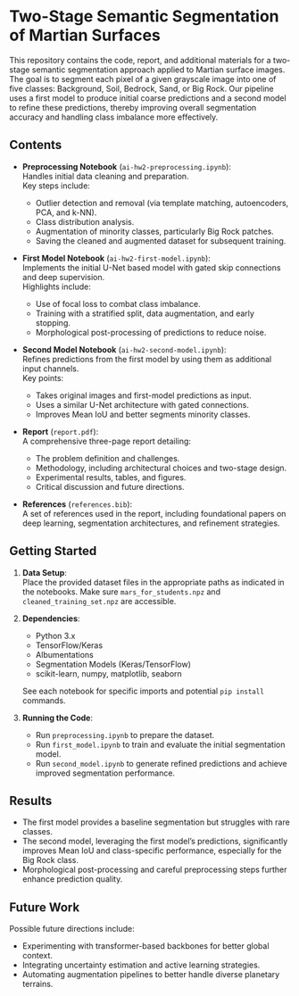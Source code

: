 # Two-Stage Semantic Segmentation of Martian Surfaces

This repository contains the code, report, and additional materials for a two-stage semantic segmentation approach applied to Martian surface images. The goal is to segment each pixel of a given grayscale image into one of five classes: Background, Soil, Bedrock, Sand, or Big Rock. Our pipeline uses a first model to produce initial coarse predictions and a second model to refine these predictions, thereby improving overall segmentation accuracy and handling class imbalance more effectively.

## Contents

- **Preprocessing Notebook** (`ai-hw2-preprocessing.ipynb`):  
  Handles initial data cleaning and preparation.  
  Key steps include:
  - Outlier detection and removal (via template matching, autoencoders, PCA, and k-NN).
  - Class distribution analysis.
  - Augmentation of minority classes, particularly Big Rock patches.
  - Saving the cleaned and augmented dataset for subsequent training.

- **First Model Notebook** (`ai-hw2-first-model.ipynb`):  
  Implements the initial U-Net based model with gated skip connections and deep supervision.  
  Highlights include:
  - Use of focal loss to combat class imbalance.
  - Training with a stratified split, data augmentation, and early stopping.
  - Morphological post-processing of predictions to reduce noise.

- **Second Model Notebook** (`ai-hw2-second-model.ipynb`):  
  Refines predictions from the first model by using them as additional input channels.  
  Key points:
  - Takes original images and first-model predictions as input.
  - Uses a similar U-Net architecture with gated connections.
  - Improves Mean IoU and better segments minority classes.

- **Report** (`report.pdf`):  
  A comprehensive three-page report detailing:
  - The problem definition and challenges.
  - Methodology, including architectural choices and two-stage design.
  - Experimental results, tables, and figures.
  - Critical discussion and future directions.

- **References** (`references.bib`):  
  A set of references used in the report, including foundational papers on deep learning, segmentation architectures, and refinement strategies.

## Getting Started

1. **Data Setup**:  
   Place the provided dataset files in the appropriate paths as indicated in the notebooks. Make sure `mars_for_students.npz` and `cleaned_training_set.npz` are accessible.

2. **Dependencies**:  
   - Python 3.x  
   - TensorFlow/Keras  
   - Albumentations  
   - Segmentation Models (Keras/TensorFlow)  
   - scikit-learn, numpy, matplotlib, seaborn  
   
   See each notebook for specific imports and potential `pip install` commands.

3. **Running the Code**:  
   - Run `preprocessing.ipynb` to prepare the dataset.  
   - Run `first_model.ipynb` to train and evaluate the initial segmentation model.  
   - Run `second_model.ipynb` to generate refined predictions and achieve improved segmentation performance.

## Results

- The first model provides a baseline segmentation but struggles with rare classes.
- The second model, leveraging the first model’s predictions, significantly improves Mean IoU and class-specific performance, especially for the Big Rock class.
- Morphological post-processing and careful preprocessing steps further enhance prediction quality.

## Future Work

Possible future directions include:
- Experimenting with transformer-based backbones for better global context.
- Integrating uncertainty estimation and active learning strategies.
- Automating augmentation pipelines to better handle diverse planetary terrains.
